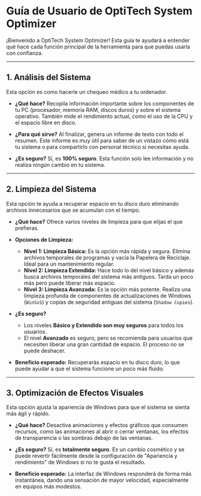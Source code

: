 # Guía de Usuario de OptiTech System Optimizer

¡Bienvenido a OptiTech System Optimizer! Esta guía te ayudará a entender qué hace cada función principal de la herramienta para que puedas usarla con confianza.

---

## 1. Análisis del Sistema

Esta opción es como hacerle un chequeo médico a tu ordenador.

*   **¿Qué hace?**
    Recopila información importante sobre los componentes de tu PC (procesador, memoria RAM, discos duros) y sobre el sistema operativo. También mide el rendimiento actual, como el uso de la CPU y el espacio libre en disco.

*   **¿Para qué sirve?**
    Al finalizar, genera un informe de texto con todo el resumen. Este informe es muy útil para saber de un vistazo cómo está tu sistema o para compartirlo con personal técnico si necesitas ayuda.

*   **¿Es seguro?**
    Sí, es **100% seguro**. Esta función solo lee información y no realiza ningún cambio en tu sistema.

---

## 2. Limpieza del Sistema

Esta opción te ayuda a recuperar espacio en tu disco duro eliminando archivos innecesarios que se acumulan con el tiempo.

*   **¿Qué hace?**
    Ofrece varios niveles de limpieza para que elijas el que prefieras.

*   **Opciones de Limpieza:**
    *   **Nivel 1: Limpieza Básica:** Es la opción más rápida y segura. Elimina archivos temporales de programas y vacía la Papelera de Reciclaje. Ideal para un mantenimiento regular.
    *   **Nivel 2: Limpieza Extendida:** Hace todo lo del nivel básico y además busca archivos temporales del sistema más antiguos. Tarda un poco más pero puede liberar más espacio.
    *   **Nivel 3: Limpieza Avanzada:** Es la opción más potente. Realiza una limpieza profunda de componentes de actualizaciones de Windows (`WinSxS`) y copias de seguridad antiguas del sistema (`Shadow Copies`).

*   **¿Es seguro?**
    *   Los niveles **Básico y Extendido son muy seguros** para todos los usuarios.
    *   El nivel **Avanzado** es seguro, pero se recomienda para usuarios que necesiten liberar una gran cantidad de espacio. El proceso no se puede deshacer.

*   **Beneficio esperado:**
    Recuperarás espacio en tu disco duro, lo que puede ayudar a que el sistema funcione un poco más fluido.

---

## 3. Optimización de Efectos Visuales

Esta opción ajusta la apariencia de Windows para que el sistema se sienta más ágil y rápido.

*   **¿Qué hace?**
    Desactiva animaciones y efectos gráficos que consumen recursos, como las animaciones al abrir o cerrar ventanas, los efectos de transparencia o las sombras debajo de las ventanas.

*   **¿Es seguro?**
    Sí, es **totalmente seguro**. Es un cambio cosmético y se puede revertir fácilmente desde la configuración de "Apariencia y rendimiento" de Windows si no te gusta el resultado.

*   **Beneficio esperado:**
    La interfaz de Windows responderá de forma más instantánea, dando una sensación de mayor velocidad, especialmente en equipos más modestos.
